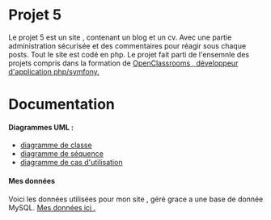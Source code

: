 # Projet 5

Le projet 5  est un site , contenant un blog et un cv. Avec une partie administration sécurisée et des commentaires pour réagir sous chaque posts.
 Tout le site est codé en php. 
 Le  projet fait parti de l'ensemnle des projets compris dans la formation de [OpenClassrooms , développeur d'application php/symfony.](https://openclassrooms.com/paths/developpeur-se-d-application-php-symfony) 

# Documentation

#### Diagrammes UML :

 - [diagramme de classe](https://github.com/arthur-sim/Projet_5/blob/master/diagram/ddc.dia)
 - [diagramme de séquence](https://github.com/arthur-sim/Projet_5/blob/master/diagram/sequence.dia)
 - [diagramme de cas d'utilisation](https://github.com/arthur-sim/Projet_5/blob/master/diagram/casdutilisation.dia)

#### Mes données
Voici les données utilisées pour mon site , géré grace a une base de donnée MySQL.
[Mes données ici .](a%20faire)
